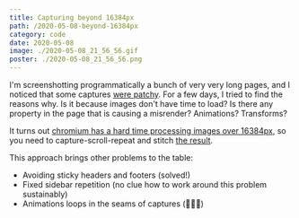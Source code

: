 ```yaml
---
title: Capturing beyond 16384px
path: /2020-05-08-beyond-16384px
category: code
date: 2020-05-08
image: ./2020-05-08_21_56_56.gif
poster: ./2020-05-08_21_56_56.png
---
```


I'm screenshotting programmatically a bunch of very very long pages, and I noticed that some captures [were patchy](https://fluxcapacitorprod.blob.core.windows.net/fluxcontainer/2020-05-06/desktop/enterprise.png). For a few days, I tried to find the reasons why. Is it because images don't have time to load? Is there any property in the page that is causing a misrender? Animations? Transforms?

It turns out [chromium has a hard time processing images over 16384px](https://github.com/puppeteer/puppeteer/pull/937), so you need to capture-scroll-repeat and stitch [the result](https://fluxcapacitorprod.blob.core.windows.net/fluxcontainer/2020-05-07/desktop/enterprise.png).

This approach brings other problems to the table:

- Avoiding sticky headers and footers (solved!)
- Fixed sidebar repetition (no clue how to work around this problem sustainably)
- Animations loops in the seams of captures (🤷🏼‍♂️)
